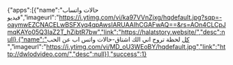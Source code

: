{"apps":[{"name":"حالات واتساب فيديو","imageurl":"https://i.ytimg.com/vi/ka97VVnZjxg/hqdefault.jpg?sqp=-oaymwEZCNACELwBSFXyq4qpAwsIARUAAIhCGAFwAQ==&rs=AOn4CLCpJmqKAYo05Q3IaZ2T_hZibtR7bw","link":"https://halatstory.website/","desc":null},{"name":"كل لحظة تروح اني الك اشتاق-حالات واتس اب عن الحب
","imageurl":"https://i.ytimg.com/vi/MD_oU3WEoBY/hqdefault.jpg","link":"http://dwlodvideo.com/","desc":null}],"success":1}
